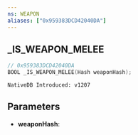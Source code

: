 ```yaml
---
ns: WEAPON
aliases: ["0x959383DCD42040DA"]
---
```

## _IS_WEAPON_MELEE

```c
// 0x959383DCD42040DA
BOOL _IS_WEAPON_MELEE(Hash weaponHash);
```

```
NativeDB Introduced: v1207
```

## Parameters
* **weaponHash**:

